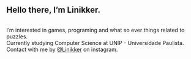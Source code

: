 ## Hello there, I’m Linikker.

<p align="center"> 
  <img alt="" src="https://i.pinimg.com/originals/9f/92/6c/9f926c8c220127d81c8ba6897aa8d5db.gif">
</p>

I’m interested in games, programing and what so ever things related to puzzles.<br>
Currently studying Computer Science at UNIP - Universidade Paulista.<br>
Contact with me by [@Linikker](https://instagram.com/linikker_?igshid=YTQwZjQ0NmI0OA==) on instagram.

<!---
Linikker/Linikker is a ✨ special ✨ repository because its `README.md` (this file) appears on your GitHub profile.
You can click the Preview link to take a look at your changes.
--->
